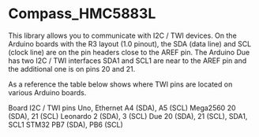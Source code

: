 # Compass_HMC5883L

This library allows you to communicate with I2C / TWI devices. On the Arduino boards with the R3 layout (1.0 pinout), the SDA (data line) and SCL (clock line) are on the pin headers close to the AREF pin. The Arduino Due has two I2C / TWI interfaces SDA1 and SCL1 are near to the AREF pin and the additional one is on pins 20 and 21.

As a reference the table below shows where TWI pins are located on various Arduino boards.

Board	I2C / TWI pins
Uno, Ethernet	A4 (SDA), A5 (SCL)
Mega2560	20 (SDA), 21 (SCL)
Leonardo	2 (SDA), 3 (SCL)
Due	20 (SDA), 21 (SCL), SDA1, SCL1
STM32		PB7 (SDA),  PB6 (SCL)

